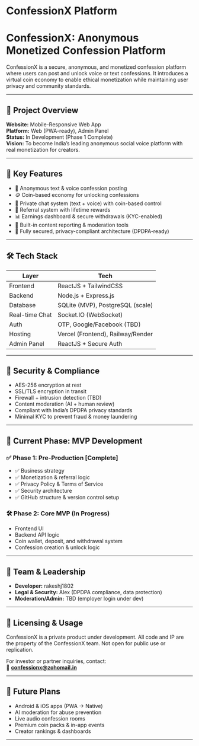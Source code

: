 ﻿# ConfessionX Platform
# ConfessionX: Anonymous Monetized Confession Platform

ConfessionX is a secure, anonymous, and monetized confession platform where users can post and unlock voice or text confessions. It introduces a virtual coin economy to enable ethical monetization while maintaining user privacy and community standards.

---

## 🚀 Project Overview

**Website:** Mobile-Responsive Web App  
**Platform:** Web (PWA-ready), Admin Panel  
**Status:** In Development (Phase 1 Complete)  
**Vision:** To become India’s leading anonymous social voice platform with real monetization for creators.

---

## 🔑 Key Features

- 📝 Anonymous text & voice confession posting
- 🪙 Coin-based economy for unlocking confessions
- 💬 Private chat system (text + voice) with coin-based control
- 🎁 Referral system with lifetime rewards
- 📊 Earnings dashboard & secure withdrawals (KYC-enabled)
- 🚨 Built-in content reporting & moderation tools
- 🔐 Fully secured, privacy-compliant architecture (DPDPA-ready)

---


## 🛠️ Tech Stack

| Layer           | Tech                              |
|----------------|------------------------------------|
| Frontend        | ReactJS + TailwindCSS             |
| Backend         | Node.js + Express.js              |
| Database        | SQLite (MVP), PostgreSQL (scale)  |
| Real-time Chat  | Socket.IO (WebSocket)             |
| Auth            | OTP, Google/Facebook (TBD)        |
| Hosting         | Vercel (Frontend), Railway/Render |
| Admin Panel     | ReactJS + Secure Auth             |

---

## 🔐 Security & Compliance

- AES-256 encryption at rest
- SSL/TLS encryption in transit
- Firewall + intrusion detection (TBD)
- Content moderation (AI + human review)
- Compliant with India’s DPDPA privacy standards
- Minimal KYC to prevent fraud & money laundering

---

## 🧠 Current Phase: MVP Development

### ✅ Phase 1: Pre-Production [Complete]
- ✅ Business strategy
- ✅ Monetization & referral logic
- ✅ Privacy Policy & Terms of Service
- ✅ Security architecture
- ✅ GitHub structure & version control setup

### 🛠️ Phase 2: Core MVP (In Progress)
- Frontend UI
- Backend API logic
- Coin wallet, deposit, and withdrawal system
- Confession creation & unlock logic

---

## 🤝 Team & Leadership
- **Developer:** rakeshj1802
- **Legal & Security:** Alex (DPDPA compliance, data protection)
- **Moderation/Admin:** TBD (employer login under dev)

---

## 📌 Licensing & Usage

ConfessionX is a private product under development. All code and IP are the property of the ConfessionX team. Not open for public use or replication.

For investor or partner inquiries, contact:  
📧 **confessionx@zohomail.in**

---

## 📄 Future Plans

- Android & iOS apps (PWA → Native)
- AI moderation for abuse prevention
- Live audio confession rooms
- Premium coin packs & in-app events
- Creator rankings & dashboards

---



